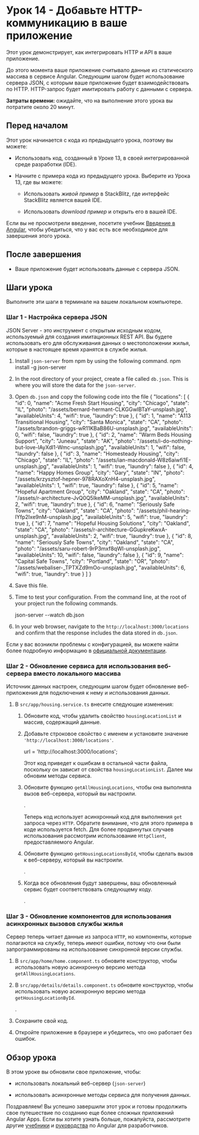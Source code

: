 # Урок 14 - Добавьте HTTP-коммуникацию в ваше приложение

Этот урок демонстрирует, как интегрировать HTTP и API в ваше приложение.

До этого момента ваше приложение считывало данные из статического массива в сервисе Angular. Следующим шагом будет использование сервера JSON, с которым ваше приложение будет взаимодействовать по HTTP. HTTP-запрос будет имитировать работу с данными с сервера.

**Затраты времени:** ожидайте, что на выполнение этого урока вы потратите около 20 минут.

## Перед началом

Этот урок начинается с кода из предыдущего урока, поэтому вы можете:

-   Использовать код, созданный в Уроке 13, в своей интегрированной среде разработки (IDE).

-   Начните с примера кода из предыдущего урока. Выберите <live-example name="first-app-lesson-13"></live-example> из Урока 13, где вы можете:

    -   Использовать _живой пример_ в StackBlitz, где интерфейс StackBlitz является вашей IDE.

    -   Использовать _download пример_ и открыть его в вашей IDE.

Если вы не просмотрели введение, посетите учебник [Введение в Angular](tutorial/first-app), чтобы убедиться, что у вас есть все необходимое для завершения этого урока.

## После завершения

-   Ваше приложение будет использовать данные с сервера JSON.

## Шаги урока

Выполните эти шаги в терминале на вашем локальном компьютере.

### Шаг 1 - Настройка сервера JSON

JSON Server - это инструмент с открытым исходным кодом, используемый для создания имитационных REST API. Вы будете использовать его для обслуживания данных о местоположении жилья, которые в настоящее время хранятся в службе жилья.

1.  Install `json-server` from npm by using the following command.
    <code-example language="bash" format="bash">
    npm install -g json-server
    </code-example>

1.  In the root directory of your project, create a file called `db.json`. This is where you will store the data for the `json-server`.

1.  Open `db.json` and copy the following code into the file
    <code-example language="json" format="json">
    {
    "locations": [
    {
    "id": 0,
    "name": "Acme Fresh Start Housing",
    "city": "Chicago",
    "state": "IL",
    "photo": "/assets/bernard-hermant-CLKGGwIBTaY-unsplash.jpg",
    "availableUnits": 4,
    "wifi": true,
    "laundry": true
    },
    {
    "id": 1,
    "name": "A113 Transitional Housing",
    "city": "Santa Monica",
    "state": "CA",
    "photo": "/assets/brandon-griggs-wR11KBaB86U-unsplash.jpg",
    "availableUnits": 0,
    "wifi": false,
    "laundry": true
    },
    {
    "id": 2,
    "name": "Warm Beds Housing Support",
    "city": "Juneau",
    "state": "AK",
    "photo": "/assets/i-do-nothing-but-love-lAyXdl1-Wmc-unsplash.jpg",
    "availableUnits": 1,
    "wifi": false,
    "laundry": false
    },
    {
    "id": 3,
    "name": "Homesteady Housing",
    "city": "Chicago",
    "state": "IL",
    "photo": "/assets/ian-macdonald-W8z6aiwfi1E-unsplash.jpg",
    "availableUnits": 1,
    "wifi": true,
    "laundry": false
    },
    {
    "id": 4,
    "name": "Happy Homes Group",
    "city": "Gary",
    "state": "IN",
    "photo": "/assets/krzysztof-hepner-978RAXoXnH4-unsplash.jpg",
    "availableUnits": 1,
    "wifi": true,
    "laundry": false
    },
    {
    "id": 5,
    "name": "Hopeful Apartment Group",
    "city": "Oakland",
    "state": "CA",
    "photo": "/assets/r-architecture-JvQ0Q5IkeMM-unsplash.jpg",
    "availableUnits": 2,
    "wifi": true,
    "laundry": true
    },
    {
    "id": 6,
    "name": "Seriously Safe Towns",
    "city": "Oakland",
    "state": "CA",
    "photo": "/assets/phil-hearing-IYfp2Ixe9nM-unsplash.jpg",
    "availableUnits": 5,
    "wifi": true,
    "laundry": true
    },
    {
    "id": 7,
    "name": "Hopeful Housing Solutions",
    "city": "Oakland",
    "state": "CA",
    "photo": "/assets/r-architecture-GGupkreKwxA-unsplash.jpg",
    "availableUnits": 2,
    "wifi": true,
    "laundry": true
    },
    {
    "id": 8,
    "name": "Seriously Safe Towns",
    "city": "Oakland",
    "state": "CA",
    "photo": "/assets/saru-robert-9rP3mxf8qWI-unsplash.jpg",
    "availableUnits": 10,
    "wifi": false,
    "laundry": false
    },
    {
    "id": 9,
    "name": "Capital Safe Towns",
    "city": "Portland",
    "state": "OR",
    "photo": "/assets/webaliser-_TPTXZd9mOo-unsplash.jpg",
    "availableUnits": 6,
    "wifi": true,
    "laundry": true
    }
    ]
    }
    </code-example>

1.  Save this file.

1.  Time to test your configuration. From the command line, at the root of your project run the following commands.

    <code-example language="bash" format="bash">
        json-server --watch db.json
    </code-example>

1.  In your web browser, navigate to the `http://localhost:3000/locations` and confirm that the response includes the data stored in `db.json`.

Если у вас возникли проблемы с конфигурацией, вы можете найти более подробную информацию в [официальной документации](https://www.npmjs.com/package/json-server).

### Шаг 2 - Обновление сервиса для использования веб-сервера вместо локального массива

Источник данных настроен, следующим шагом будет обновление веб-приложения для подключения к нему и использования данных.

1.  В `src/app/housing.service.ts` внесите следующие изменения:

    1.  Обновите код, чтобы удалить свойство `housingLocationList` и массив, содержащий данные.

    1.  Добавьте строковое свойство с именем и установите значение `'http://localhost:3000/locations'`.

        <code-example anguage="javascript" format="javascript">

        url = 'http://localhost:3000/locations';

        </code-example>

        Этот код приведет к ошибкам в остальной части файла, поскольку он зависит от свойства `housingLocationList`. Далее мы обновим методы сервиса.

    1.  Обновите функцию `getAllHousingLocations`, чтобы она выполняла вызов веб-сервера, который вы настроили.

        <code-example header="" path="first-app-lesson-14/src/app/housing.service.ts" region="update-getAllHousingLocations"></code-example>.

        Теперь код использует асинхронный код для выполнения `get` запроса через `HTTP`. Обратите внимание, что для этого примера в коде используется fetch. Для более продвинутых случаев использования рассмотрим использование `HttpClient`, предоставляемого Angular.

    1.  Обновите функцию `getHousingLocationsById`, чтобы сделать вызов к веб-серверу, который вы настроили.

        <code-example header="" path="first-app-lesson-14/src/app/housing.service.ts" region="update-getHousingLocationById"></code-example>.

    1.  Когда все обновления будут завершены, ваш обновленный сервис будет соответствовать следующему коду.

        <code-example header="Final version of housing.service.ts" path="first-app-lesson-14/src/app/housing.service.ts"></code-example>.

### Шаг 3 - Обновление компонентов для использования асинхронных вызовов службы жилья

Сервер теперь читает данные из запроса `HTTP`, но компоненты, которые полагаются на службу, теперь имеют ошибки, потому что они были запрограммированы на использование синхронной версии службы.

1.  В `src/app/home/home.component.ts` обновите конструктор, чтобы использовать новую асинхронную версию метода `getAllHousingLocations`.

    <code-example header="" path="first-app-lesson-14/src/app/home/home.component.ts" region="update-home-component-constructor"></code-example>

1.  В `src/app/details/details.component.ts` обновите конструктор, чтобы использовать новую асинхронную версию метода `getHousingLocationById`.

    <code-example header="" path="first-app-lesson-14/src/app/details/details.component.ts" region="update-details-component-constructor"></code-example>.

1.  Сохраните свой код.

1.  Откройте приложение в браузере и убедитесь, что оно работает без ошибок.

## Обзор урока

В этом уроке вы обновили свое приложение, чтобы:

-   использовать локальный веб-сервер (`json-server`)

-   использовать асинхронные методы сервиса для получения данных.

Поздравляем! Вы успешно завершили этот урок и готовы продолжить свое путешествие по созданию еще более сложных приложений Angular Apps. Если вы хотите узнать больше, пожалуйста, рассмотрите другие [учебники](tutorial) и [руководства](/guide/developer-guide-overview) по Angular для разработчиков.
